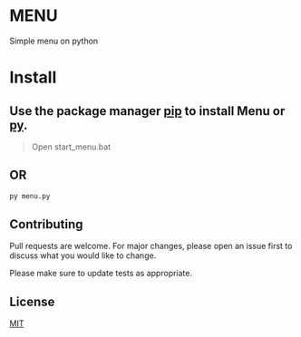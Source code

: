# MENU
Simple menu on python

# Install 

## Use the package manager [pip](https://pip.pypa.io/en/stable/) to install Menu or [py](https://www.python.org/downloads/).

> Open start_menu.bat
## OR

```bash 
py menu.py
```

## Contributing
Pull requests are welcome. For major changes, please open an issue first to discuss what you would like to change.

Please make sure to update tests as appropriate.

## License
[MIT](https://choosealicense.com/licenses/mit/)
